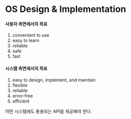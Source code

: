 # OS Design & Implementation

#### 사용자 측면에서의 목표

1. convenient to use
2. easy to learn
3. reliable
4. safe
5. fast

#### 시스템 측면에서의 목표

1. easy to design, implement, and maintain
2. flexible
3. reliable
4. error-free
5. efficient



어떤 시스템에도 통용되는 API를 제공해야 한다.